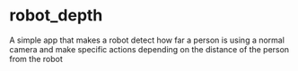 # robot_depth
A simple app that makes a robot detect how far a person is using a normal camera and make specific actions depending on the distance of the person from the robot
